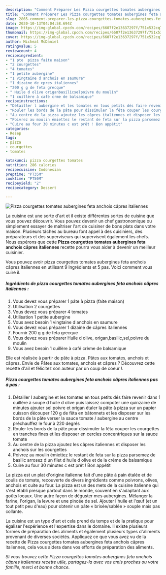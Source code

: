 ```yaml
---
description: "Comment Préparer Les Pizza courgettes tomates aubergines feta anchois câpres italiennes"
title: "Comment Préparer Les Pizza courgettes tomates aubergines feta anchois câpres italiennes"
slug: 2865-comment-preparer-les-pizza-courgettes-tomates-aubergines-feta-anchois-capres-italiennes
date: 2020-10-13T04:04:58.694Z
image: https://img-global.cpcdn.com/recipes/6607f2e13637297f/751x532cq70/pizza-courgettes-tomates-aubergines-feta-anchois-capres-italiennes-photo-principale-de-la-recette.jpg
thumbnail: https://img-global.cpcdn.com/recipes/6607f2e13637297f/751x532cq70/pizza-courgettes-tomates-aubergines-feta-anchois-capres-italiennes-photo-principale-de-la-recette.jpg
cover: https://img-global.cpcdn.com/recipes/6607f2e13637297f/751x532cq70/pizza-courgettes-tomates-aubergines-feta-anchois-capres-italiennes-photo-principale-de-la-recette.jpg
author: Micheal McDaniel
ratingvalue: 5
reviewcount: 4
recipeingredient:
- "1 pte  pizza faite maison"
- "2 courgettes"
- "4 tomates"
- "1 petite aubergine"
- "1 vingtaine d anchois en saumure"
- "1 dizaine de cpres italiennes"
- "200 g g de feta grecque"
- " Huile d olive origanbasilicselpoivre du moulin"
- "1 cuillère à café crme de balsamique"
recipeinstructions:
- "Détailler l aubergine et les tomates en tous petits dés faire revenir dans 1 cuillère à soupe d huile d olive puis laissez compoter une quinzaine de minutes ajouter sel poivre et origan étaler la pâte à pizza sur un papier cuisson découper 120 g de fêta en bâtonnets et les disposer sur les bords de la pâte verser la sauce tomate / aubergine au centre préchauffez le four à 220 degrés"
- "Rouler les bords de la pâte pour dissimuler la fêta couper les courgettes en tranches fines et les disposer en cercles concentriques sur la sauce tomate"
- "Au centre de la pizza ajoutez les câpres italiennes et disposer les anchois sur les courgettes"
- "Poivrez au moulin émiettez le restant de feta sur la pizza parsemez de basilic arrosez d un filet d huile d olive et de la crème de balsamique"
- "Cuire au four 30 minutes c est prêt ! Bon appétit"
categories:
- Resep
tags:
- pizza
- courgettes
- tomates

katakunci: pizza courgettes tomates 
nutrition: 286 calories
recipecuisine: Indonesian
preptime: "PT35M"
cooktime: "PT50M"
recipeyield: "2"
recipecategory: Dessert

---
```



![Pizza courgettes tomates aubergines feta anchois câpres italiennes](https://img-global.cpcdn.com/recipes/6607f2e13637297f/751x532cq70/pizza-courgettes-tomates-aubergines-feta-anchois-capres-italiennes-photo-principale-de-la-recette.jpg)

La cuisine est une sorte d'art et il existe différentes sortes de cuisine que vous pouvez découvrir. Vous pouvez devenir un chef gastronomique ou simplement essayer de maîtriser l'art de cuisiner de bons plats dans votre maison. Plusieurs tâches au bureau font appel à des cuisiniers, des préparateurs et des superviseurs qui supervisent également les chefs. Nous espérons que cette <strong> Pizza courgettes tomates aubergines feta anchois câpres italiennes </strong> recette pourra vous aider à devenir un meilleur cuisinier.

<!--inarticleads1-->

Vous pouvez avoir pizza courgettes tomates aubergines feta anchois câpres italiennes en utilisant 9 Ingrédients et 5 pas. Voici comment vous cuire il.

##### Ingrédients de pizza courgettes tomates aubergines feta anchois câpres italiennes :

1. Vous devez vous préparer 1 pâte à pizza (faite maison)
1. Utilisation 2 courgettes
1. Vous devez vous préparer 4 tomates
1. Utilisation 1 petite aubergine
1. Vous avez besoin 1 vingtaine d anchois en saumure
1. Vous devez vous préparer 1 dizaine de câpres italiennes
1. Fournir 200 g g de feta grecque
1. Vous devez vous préparer  Huile d olive, origan,basilic,sel,poivre du moulin
1. Vous avez besoin 1 cuillère à café crème de balsamique


Elle est réalisée à partir de pâte à pizza. Pâtes aux tomates, anchois et câpres. Envie de Pâtes aux tomates, anchois et câpres ? Découvrez cette recette d&#39;ail et félicitez son auteur par un coup de coeur !. 

<!--inarticleads2-->

##### Pizza courgettes tomates aubergines feta anchois câpres italiennes pas à pas :

1. Détailler l aubergine et les tomates en tous petits dés faire revenir dans 1 cuillère à soupe d huile d olive puis laissez compoter une quinzaine de minutes ajouter sel poivre et origan étaler la pâte à pizza sur un papier cuisson découper 120 g de fêta en bâtonnets et les disposer sur les bords de la pâte verser la sauce tomate / aubergine au centre préchauffez le four à 220 degrés
1. Rouler les bords de la pâte pour dissimuler la fêta couper les courgettes en tranches fines et les disposer en cercles concentriques sur la sauce tomate
1. Au centre de la pizza ajoutez les câpres italiennes et disposer les anchois sur les courgettes
1. Poivrez au moulin émiettez le restant de feta sur la pizza parsemez de basilic arrosez d un filet d huile d olive et de la crème de balsamique
1. Cuire au four 30 minutes c est prêt ! Bon appétit


La pizza est un plat d&#39;origine italienne fait d&#39;une pâte à pain étalée et de coulis de tomate, recouverte de divers ingrédients comme poivrons, olives, anchois et cuite au four. La pizza est un des mets de la cuisine italienne qui s&#39;est établi presque partout dans le monde, souvent en s&#39;adaptant aux goûts locaux. Une autre façon de déguster mes aubergines. Mélanger la farine, l&#39;origan, la levure et une pincée de sel. Ajouter l&#39;huile et l&#39;œuf (et un tout petit peu d&#39;eau) pour obtenir un pâte « brisée/sablée » souple mais pas collante. 

<!--inarticleads1-->

<p>
La cuisine est un type d'art et cela prend du temps et de la pratique pour égaliser l'expérience et l'expertise dans le domaine. Il existe plusieurs formes de préparation des aliments et également plusieurs types d'aliments provenant de diverses sociétés. Appliquez ce que vous avez vu de la recette de Pizza courgettes tomates aubergines feta anchois câpres italiennes, cela vous aidera dans vos efforts de préparation des aliments.
</p>

<p>
<i>Si vous trouvez cette Pizza courgettes tomates aubergines feta anchois câpres italiennes recette utile, partagez-la avec vos amis proches ou votre famille, merci et bonne chance.</i>
</p>
